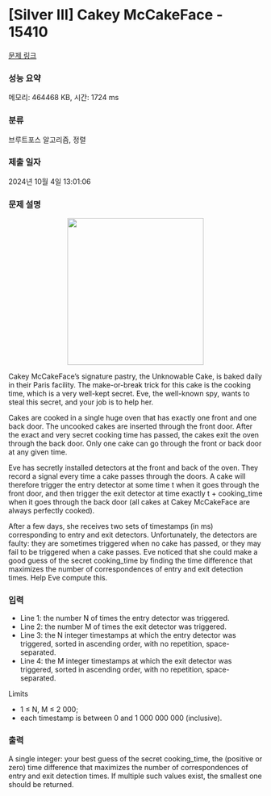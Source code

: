 # [Silver III] Cakey McCakeFace - 15410 

[문제 링크](https://www.acmicpc.net/problem/15410) 

### 성능 요약

메모리: 464468 KB, 시간: 1724 ms

### 분류

브루트포스 알고리즘, 정렬

### 제출 일자

2024년 10월 4일 13:01:06

### 문제 설명

<p style="text-align:center"><img alt="" src="https://onlinejudgeimages.s3-ap-northeast-1.amazonaws.com/problem/15410/1.png" style="height:291px; width:270px"></p>

<p>Cakey McCakeFace’s signature pastry, the Unknowable Cake, is baked daily in their Paris facility. The make-or-break trick for this cake is the cooking time, which is a very well-kept secret. Eve, the well-known spy, wants to steal this secret, and your job is to help her.</p>

<p>Cakes are cooked in a single huge oven that has exactly one front and one back door. The uncooked cakes are inserted through the front door. After the exact and very secret cooking time has passed, the cakes exit the oven through the back door. Only one cake can go through the front or back door at any given time.</p>

<p>Eve has secretly installed detectors at the front and back of the oven. They record a signal every time a cake passes through the doors. A cake will therefore trigger the entry detector at some time t when it goes through the front door, and then trigger the exit detector at time exactly t + cooking_time when it goes through the back door (all cakes at Cakey McCakeFace are always perfectly cooked).</p>

<p>After a few days, she receives two sets of timestamps (in ms) corresponding to entry and exit detectors. Unfortunately, the detectors are faulty: they are sometimes triggered when no cake has passed, or they may fail to be triggered when a cake passes. Eve noticed that she could make a good guess of the secret cooking_time by finding the time difference that maximizes the number of correspondences of entry and exit detection times. Help Eve compute this.</p>

### 입력 

 <ul>
	<li>Line 1: the number N of times the entry detector was triggered.</li>
	<li>Line 2: the number M of times the exit detector was triggered.</li>
	<li>Line 3: the N integer timestamps at which the entry detector was triggered, sorted in ascending order, with no repetition, space-separated.</li>
	<li>Line 4: the M integer timestamps at which the exit detector was triggered, sorted in ascending order, with no repetition, space-separated.</li>
</ul>

<p>Limits</p>

<ul>
	<li>1 ≤ N, M ≤ 2 000;</li>
	<li>each timestamp is between 0 and 1 000 000 000 (inclusive).</li>
</ul>

### 출력 

 <p>A single integer: your best guess of the secret cooking_time, the (positive or zero) time difference that maximizes the number of correspondences of entry and exit detection times. If multiple such values exist, the smallest one should be returned.</p>

